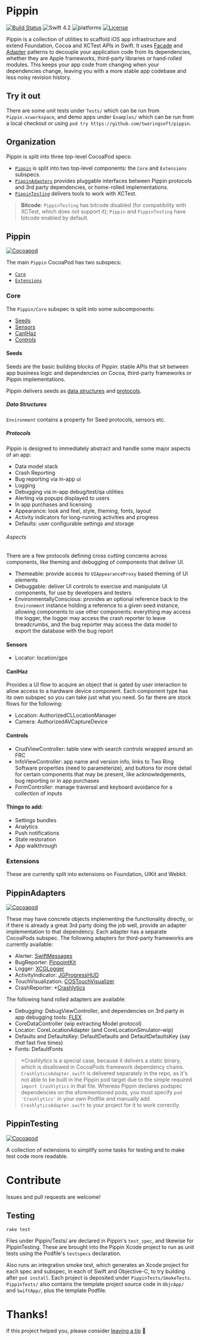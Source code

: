 # Pippin

[![Build Status](https://travis-ci.org/TwoRingSoft/Pippin.svg?branch=master)](https://travis-ci.org/TwoRingSoft/Pippin)
![Swift 4.2](https://img.shields.io/badge/Swift-4.2-orange.svg)
![platforms](https://img.shields.io/badge/platforms-iOS-lightgrey.svg)
[![License](https://img.shields.io/badge/license-MIT-blue.svg?style=flat)](http://mit-license.org)

Pippin is a collection of utilities to scaffold iOS app infrastructure and extend Foundation, Cocoa and XCTest APIs in Swift. It uses [Facade](https://en.wikipedia.org/wiki/Facade_pattern) and [Adapter](https://en.wikipedia.org/wiki/Adapter_pattern) patterns to decouple your application code from its dependencies, whether they are Apple frameworks, third-party libraries or hand-rolled modules. This keeps your app code from changing when your dependencies change, leaving you with a more stable app codebase and less noisy revision history.

## Try it out

There are some unit tests under `Tests/` which can be run from `Pippin.xcworkspace`, and demo apps under `Examples/` which can be run from a local checkout or using `pod try https://github.com/tworingsoft/pippin`.

## Organization

Pippin is split into three top-level CocoaPod specs:

- [`Pippin`](#pippin-1) is split into two top-level components: the `Core` and `Extensions` subspecs.
- [`PippinAdapters`](#pippinadapters) provides pluggable interfaces between Pippin protocols and 3rd party dependencies, or home-rolled implementations. 
- [`PippinTesting`](#pippintesting) delivers tools to work with XCTest.

> **Bitcode:** `PippinTesting` has bitcode disabled (for compatibility with XCTest, which does not support it); `Pippin` and `PippinTesting` have bitcode enabled by default. 

## <a name="PippinCore">Pippin</a>

[![Cocoapod](http://img.shields.io/cocoapods/v/Pippin.svg?style=flat)](http://cocoapods.org/pods/Pippin)

The main `Pippin` CocoaPod has two subspecs:

- [`Core`](#core)
- [`Extensions`](#Extensions)

### Core

The `Pippin/Core` subspec is split into some subcomponents:

- [Seeds](#seeds)
- [Sensors](#sensors)
- [CanIHaz](#canihaz)
- [Controls](#controls)

#### Seeds

Seeds are the basic building blocks of Pippin: stable APIs that sit between app business logic and dependencies on Cocoa, third-party frameworks or Pippin implementations.

Pippin delivers seeds as [data structures](#data-structures) and [protocols](#protocols).

##### Data Structures

`Environment` contains a property for Seed protocols, sensors etc.

##### Protocols

Pippin is designed to immediately abstract and handle some major aspects of an app: 

- Data model stack
- Crash Reporting
- Bug reporting via in-app ui
- Logging
- Debugging via in-app debug/test/qa utilities
- Alerting via popups displayed to users
- In app purchases and licensing
- Appearance: look and feel, style, theming, fonts, layout
- Activity indicators for long-running activities and progress
- Defaults: user configurable settings and storage

###### Aspects

There are a few protocols defining cross cutting concerns across components, like theming and debugging of components that deliver UI.

- Themeable: provide access to `UIAppearanceProxy` based theming of UI elements
- Debuggable: deliver UI controls to exercise and manipulate UI components, for use by developers and testers
- EnvironmentallyConscious: provides an optional reference back to the `Environment` instance holding a reference to a given seed instance, allowing components to use other components: everything may access the logger, the logger may access the crash reporter to leave breadcrumbs, and the bug reporter may access the data model to export the database with the bug report

#### Sensors

- Locator: location/gps

#### CanIHaz

Provides a UI flow to acquire an object that is gated by user interaction to allow access to a hardware device component. Each component type has its own subspec so you can take just what you need. So far there are stock flows for the following: 

- Location: AuthorizedCLLocationManager
- Camera: AuthorizedAVCaptureDevice

#### Controls

- CrudViewController: table view with search controls wrapped around an FRC
- InfoViewController: app name and version info, links to Two Ring Software properties (need to parameterize), and buttons for more detail for certain components that may be present, like acknowledgements, bug reporting or in app purchases
- FormController: manage traversal and keyboard avoidance for a collection of inputs

#### Things to add:

- Settings bundles
- Analytics
- Push notifications
- State restoration
- App walkthrough

### Extensions

These are currently split into extensions on Foundation, UIKit and Webkit.

## PippinAdapters

[![Cocoapod](http://img.shields.io/cocoapods/v/PippinAdapters.svg?style=flat)](http://cocoapods.org/pods/PippinAdapters)

These may have concrete objects implementing the functionality directly, or if there is already a great 3rd party doing the job well, provide an adapter implementation to that dependency. Each adapter has a separate CocoaPods subspec. The following adapters for third-party frameworks are currently available:

- Alerter: [SwiftMessages](https://github.com/SwiftKickMobile/SwiftMessages)
- BugReporter: [PinpointKit](https://github.com/Lickability/PinpointKit)
- Logger: [XCGLogger](https://github.com/DaveWoodCom/XCGLogger)
- ActivityIndicator: [JGProgressHUD](https://github.com/JonasGessner/JGProgressHUD)
- TouchVisualization: [COSTouchVisualizer](https://github.com/conopsys/COSTouchVisualizer)
- CrashReporter: *[Crashlytics](https://fabric.io)

The following hand rolled adapters are available:

- Debugging: DebugViewController, and dependencies on 3rd party in app debugging tools: [FLEX](https://github.com/Flipboard/FLEX)
- CoreDataController (wip extracting Model protocol)
- Locator: CoreLocationAdapter (and CoreLocationSimulator–wip)
- Defaults and DefaultsKey: DefaultDefaults and DefaultDefaultsKey (say _that_ fast five times)
- Fonts: DefaultFonts 

> *Crashlytics is a special case, because it delivers a static binary, which is disallowed in CocoaPods framework dependency chains. `CrashlyticsAdapter.swift` is delivered separately in the repo, as it's not able to be built in the Pippin pod target due to the simple required `import Crashlytics` in that file. Whereas Pippin declares podspec dependencies on the aforementioned pods, you must specify `pod 'Crashlytics'` in your own Podfile and manually add `CrashlyticsAdapter.swift` to your project for it to work correctly.

## PippinTesting

[![Cocoapod](http://img.shields.io/cocoapods/v/PippinTesting.svg?style=flat)](http://cocoapods.org/pods/PippinTesting)

A collection of extensions to simplify some tasks for testing and to make test code more readable.

# Contribute

Issues and pull requests are welcome! 

## Testing

`rake test`

Files under Pippin/Tests/ are declared in Pippin's `test_spec`, and likewise for PippinTesting. These are brought into the Pippin Xcode project to run as unit tests using the Podfile's `testspecs` declaration.

Also runs an integration smoke test, which generates an Xcode project for each spec and subspec, in each of Swift and Objective-C, to try building after `pod install`. Each project is deposited under `PippinTests/SmokeTests`. `PippinTests/` also contains the template project source code in `ObjcApp/` and `SwiftApp/`, plus the template Podfile.

# Thanks!

If this project helped you, please consider <a href="https://www.paypal.me/armcknight">leaving a tip</a> 🤗
